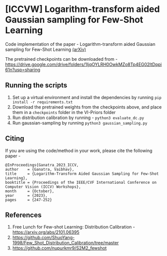 # [ICCVW] Logarithm-transform aided Gaussian sampling for Few-Shot Learning
Code implementation of the paper -  Logarithm-transform aided Gaussian sampling for Few-Shot Learning [(arXiv)](https://arxiv.org/abs/2309.16337)

The pretrained checkpoints can be downloaded from - https://drive.google.com/drive/folders/1IjqOYLRH0OwkMZo8Tp4EG02ltDppi61n?usp=sharing

## Running the scripts
1) Set up a virtual environment and install the dependencies by running `pip install -r requirements.txt`
2) Download the pretrained weights from the checkpoints above, and place them in a `checkpoints` folder in the VI-Priors folder
3) Run distribution calibration by running - `python3 evaluate_dc.py`
4) Run gaussian-sampling by running `python3 gaussian_sampling.py`

## Citing
If you are using the code/method in your work, please cite the following paper - 

    
    @InProceedings{Ganatra_2023_ICCV,
    author    = {Ganatra, Vaibhav},
    title     = {Logarithm-Transform Aided Gaussian Sampling for Few-Shot Learning},
    booktitle = {Proceedings of the IEEE/CVF International Conference on Computer Vision (ICCV) Workshops},
    month     = {October},
    year      = {2023},
    pages     = {247-252}

## References

1) Free Lunch for Few-shot Learning: Distribution Calibration - https://arxiv.org/abs/2101.06395
2) https://github.com/ShuoYang-1998/Few_Shot_Distribution_Calibration/tree/master
3) https://github.com/nupurkmr9/S2M2_fewshot
